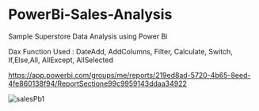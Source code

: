 # PowerBi-Sales-Analysis

Sample Superstore Data Analysis using Power Bi

Dax Function Used : DateAdd, AddColumns, Filter, Calculate, Switch, If,Else,All, AllExcept, AllSelected


https://app.powerbi.com/groups/me/reports/219ed8ad-5720-4b65-8eed-4fe860138f94/ReportSectione99c9959143ddaa34922


![salesPb1](https://user-images.githubusercontent.com/61107453/131798063-2e81651e-cc2e-411c-be3c-c1fa242b152e.gif)
